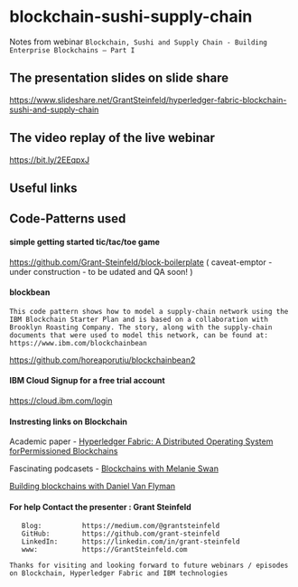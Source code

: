 # blockchain-sushi-supply-chain
Notes from webinar `Blockchain, Sushi and Supply Chain - Building Enterprise Blockchains – Part I`


## The presentation slides on slide share
https://www.slideshare.net/GrantSteinfeld/hyperledger-fabric-blockchain-sushi-and-supply-chain

## The video replay of the live webinar
https://bit.ly/2EEqpxJ

## Useful links

## Code-Patterns used

#### simple getting started tic/tac/toe game
https://github.com/Grant-Steinfeld/block-boilerplate ( caveat-emptor - under construction - to be udated and QA soon! )

#### blockbean
```
This code pattern shows how to model a supply-chain network using the IBM Blockchain Starter Plan and is based on a collaboration with Brooklyn Roasting Company. The story, along with the supply-chain documents that were used to model this network, can be found at: https://www.ibm.com/blockchainbean
```
https://github.com/horeaporutiu/blockchainbean2



#### IBM Cloud Signup for a free trial account
https://cloud.ibm.com/login

#### Instresting links on Blockchain 
Academic paper - [Hyperledger Fabric: A Distributed Operating System forPermissioned Blockchains]( https://arxiv.org/pdf/1801.10228.pdf )

Fascinating podcasets - [Blockchains with Melanie Swan]( https://softwareengineeringdaily.com/2015/08/11/blockchains-with-melanie-swan/ )

[Building blockchains with Daniel Van Flyman]( https://softwareengineeringdaily.com/2017/10/12/blockchain-building-with-daniel-van-flymen/  )

#### For help Contact the presenter : Grant Steinfeld
```
   Blog:          https://medium.com/@grantsteinfeld      
   GitHub:        https://github.com/grant-steinfeld
   LinkedIn:      https://linkedin.com/in/grant-steinfeld
   www:           https://GrantSteinfeld.com
```

`Thanks for visiting and looking forward to future webinars / episodes on Blockchain, Hyperledger Fabric and IBM technologies`
